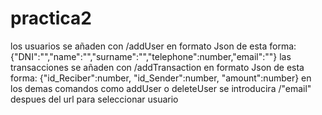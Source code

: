 # practica2
los usuarios se añaden con /addUser en formato Json de esta forma:
{"DNI":"","name":"","surname":"","telephone":number,"email":""}
las transacciones se añaden con /addTransaction en formato Json de esta forma:
{"id_Reciber":number, "id_Sender":number, "amount":number}
en los demas comandos como addUser o deleteUser se introducira /"email" despues del url para seleccionar usuario
